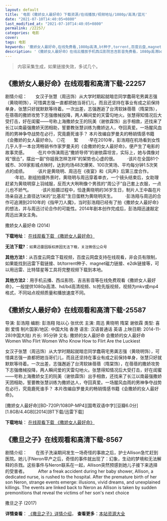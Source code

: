 ```yaml
---
layout: default
title: '电影《撒娇女人最好命》下载资源/在线播放/视频地址/1080p/高清/蓝光'
date: "2021-07-10T14:40:05+0800"
last_modified_at: "2021-07-10T14:40:05+0800"
permalink: /22257/
categories: 电影
cover:
tags: 电影
keywords: '撒娇女人最好命,在线免费看,1080p高清,bt种子,torrent,百度云盘,magnet,磁力链,迅雷下载资源'
description: '《撒娇女人最好命》在线云播放手机西瓜影院吉吉影音免费看，1080p高清bd/hd未删减完整版和tc抢先枪版，mkv/mp4格式，附带bt/torrent种子、magnet/磁力链、百度云盘、网盘资源迅雷下载链接'
---
```


>内容采集生成，如果链接失效，多试几个。


## 《撒娇女人最好命》在线观看和高清下载-22257

剧情介绍：       女汉子张慧（周迅饰）从大学时期起就暗恋同学蠢萌宅男龚志强（黄晓明饰），可惜龚志强一直都把她当哥们儿，而且还坚持在事业有成之前保持单身，张慧只好就默默等待着。一次出差，志强邂逅了台湾软妹蓓蓓（隋棠饰），在蓓蓓的撒娇攻势下志强缴械投降，两人瞬间爱的天雷勾地火。张慧得知情况后大受打击，好在闺蜜——号称上海撒娇女王的阮美（谢依霖饰）出手相救，还找来了长江以南最强撒娇天团相助，誓要教张慧训练为撒娇达人，夺回真爱。一场腥风血雨的男神争夺战势在必行，究竟鹿死谁手？   本片改编自罗曼夫的畅销情感书籍《会撒娇的女人最好命》。   ◎花　　絮   　　·早在2010年，彭浩翔在机场看到女性几乎人手一本台湾畅销书作家罗曼夫的《会撒娇的女人最好命》，便产生了电影的故事灵感。   　　·在片中饰演周迅“撒娇导师”的谢依霖坦言，实际上，她与偶像对戏“很怂”，摆出一副“你姐我怎样怎样”的架势也心虚的很。   　　·该片在全国81个城市、309家影城点映时，达到均场48次爆笑、100次笑场、平均每分钟1.5次笑点的成绩。   　　·该片是黄晓明、周迅在《夜宴》和《风声》后第三度合作。   　　·年初，剧组拍摄外景时，黄晓明与周迅穿着单衣，一个镜头结束后，女助理赶紧为黄晓明穿上羽绒服，反而大大咧咧像个男孩的“周公子”自己套上衣服，一点儿也不娇气。   　　·该片拍摄过程中，恰逢黄晓明的36岁生日，制片人王中磊在片场亲自送上直径达1米的“比基尼”生日蛋糕为黄晓明庆生。   　　·彭浩翔与周迅的合作可追溯到2010年的《指甲刀人魔》，当时彭浩翔已经有了拍《撒娇女人最好命》的想法，并与周迅讨论合作的可能性。2014年剧本创作完成后，彭浩翔迅速敲定周迅出演女主角。


撒娇女人最好命 (2014)

**下载地址**： [在线观看下载 《撒娇女人最好命》](https://www.btbtdy.me/btdy/dy618.html) 


**无法下载?**：`如果迅雷因版权原因无法下载，关注微信公众号 `

**其他方法1**：从百度云网盘下载视频，百度云网盘支持在线观看，非会员有限制，如果能找到迅雷下载链接、bt/torrent种子、magnet磁力链接、e2dk链接等，可以用迅雷、比特彗星等工具将完整视频下载到本地。

**其他方法2**：用手机云播、西瓜影院、吉吉影音等在线免费观看《撒娇女人最好命》，一般提供1080p高清、hd/bd高清视频、tc抢先版视频，视频为mkv或mp4格式，不同站点视频质量和播放速度不同。


## 《撒娇女人最好命》在线观看和高清下载-25587

导演: 彭浩翔 编剧: 彭浩翔 陆以心 张优优 主演: 周迅 黄晓明 隋棠 谢依霖 类型: 喜剧 爱情 制片国家/地区: 中国大陆 香港 语言: 汉语普通话 英语 上映日期: 2014-11-28(中国大陆) 片长: 95分钟 又名: 撒娇的女人最好命 会撒娇的女人最好命 Women Who Flirt Women Who Know How to Flirt Are the Luckiest

女汉子张慧（周迅饰）从大学时期起就暗恋同学蠢萌宅男龚志强（黄晓明饰），可惜龚志强一直都把她当哥们儿，而且还坚持在事业有成之前保持单身，张慧只好就默默等待着。一次出差，志强邂逅了台湾软妹蓓蓓（隋棠饰），在蓓蓓的撒娇攻势下志强缴械投降，两人瞬间爱的天雷勾地火。张慧得知情况后大受打击，好在闺蜜——号称上海撒娇女王的阮美（谢依霖饰）出手相救，还找来了长江以南最强撒娇天团相助，誓要教张慧训练为撒娇达人，夺回真爱。一场腥风血雨的男神争夺战势在必行，究竟鹿死谁手？ 本片改编自罗曼夫的畅销情感书籍《会撒娇的女人最好命》。


[撒娇女人最好命][BD-720P/1080P-MP4][国粤双语中字][豆瓣6.0分][1.8GB/4.4GB][2014][BT下载/迅雷下载]

**下载地址**： [在线观看下载 《撒娇女人最好命》](https://www.btdx8.com/torrent/woman_who_flirt_2014.html) 


## 《撒旦之子》在线观看和高清下载-8567

剧情介绍：　　在孩子洗澡期间发生一场奇怪的事故之后，护士Allison急忙赶到医院。她儿子Neron早产之后，奇怪的事件就出现了：幻象，生动的梦境和无法解释的杀戮。这些事件与Neron联系在一起，Allison突然预感到她儿子接下来选择的受害者。  　　After a freak accident during her baby shower, Allison, a dedicated nurse, is rushed to the hospital. After the premature birth of her son Neron, strange events emerge: illusions, vivid dreams, and unexplained killings. The events are linked back to Neron as Allison is taken by sudden premonitions that reveal the victims of her son's next choice


撒旦之子 (2017)

**详情查看**： [《撒旦之子》详情介绍](/movie/8567/)， **查看更多**：[本站资源大全](/movie/t/all/)

